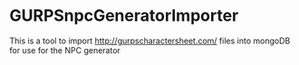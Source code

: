 # GURPSnpcGeneratorImporter
This is a tool to import http://gurpscharactersheet.com/ files into mongoDB for use for the NPC generator
